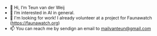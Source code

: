 
- 👋 Hi, I’m Teun van der Weij
- 👀 I’m interested in AI in general. 
- :necktie: I'm looking for work! I already volunteer at a project for Faunawatch (https://faunawatch.org)
- 📫 You can reach me by sendign an email to mailvanteun@gmail.com

